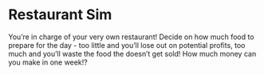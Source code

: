 # Restaurant Sim

You’re in charge of your very own restaurant! Decide on how much food to prepare for the day - too little and you’ll lose out on potential profits, too much and you’ll waste the food the doesn’t get sold! How much money can you make in one week!?
